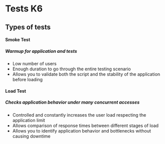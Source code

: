 # Tests K6


## Types of tests

#### Smoke Test
##### Warmup for application and tests
- Low number of users
- Enough duration to go through the entire testing scenario
- Allows you to validate both the script and the stability of the application before loading


#### Load Test
##### Checks application behavior under many concurrent accesses

- Controlled and constantly increases the user load respecting the application limit
- Allows comparison of response times between different stages of load
- Allows you to identify application behavior and bottlenecks without causing downtime
